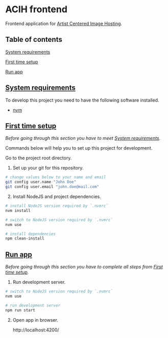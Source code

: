 # ACIH frontend

Frontend application for [Artist Centered Image Hosting](https://github.com/fenya123/bingin).


## Table of contents

[System requirements](#system-requirements)

[First time setup](#first-time-setup)

[Run app](#run-app)


## [System requirements](#table-of-contents)

To develop this project you need to have the following software installed.

- [nvm](https://github.com/nvm-sh/nvm?tab=readme-ov-file#installing-and-updating)


## [First time setup](#table-of-contents)

_Before going through this section you have to meet [System requirements](#system-requirements)._

Commands below will help you to set up this project for development.

Go to the project root directory.

1. Set up your git for this repository.
```bash
# change values below to your name and email
git config user.name "John Doe"
git config user.email "john.doe@mail.com"
```

2. Install NodeJS and project dependencies.
```bash
# install NodeJS version required by `.nvmrc`
nvm install

# switch to NodeJS version required by `.nvmrc`
nvm use

# install dependencies
npm clean-install
```


## [Run app](#table-of-contents)

_Before going through this section you have to complete all steps from [First time setup](#first-time-setup)._

1. Run development server.
```bash
# switch to NodeJS version required by `.nvmrc`
nvm use

# run development server
npm run start
```

2. Open app in browser.

   http://localhost:4200/
